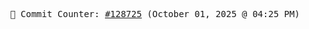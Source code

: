 <p align="center">
    <samp>
        📮 Commit Counter: <a href="https://github.com/Javascript-void0/Javascript-void0/commits/main">#128725</a> (October 01, 2025 @ 04:25 PM)
    </samp>
</p>